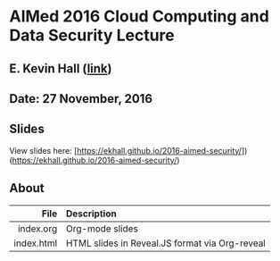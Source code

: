 # AIMed 2016 Cloud Computing and Data Security Lecture
## E. Kevin Hall ([link](https://ekhall.gitlab.io))
## Date: 27 November, 2016

## Slides
View slides here: [https://ekhall.github.io/2016-aimed-security/])(https://ekhall.github.io/2016-aimed-security/)

## About

| File | Description |
|------: |:-----------  |
|index.org| Org-mode slides|
|index.html|HTML slides in Reveal.JS format via Org-reveal|
